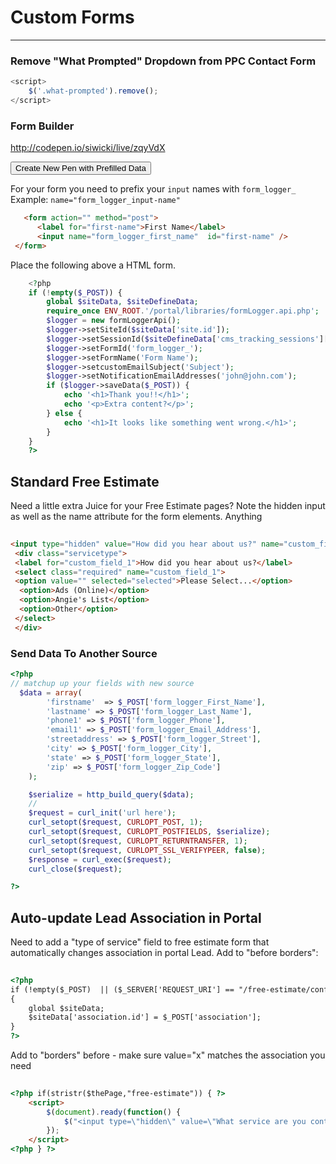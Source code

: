 # <i class="fas fa-align-left"></i> Custom Forms
***
### Remove "What Prompted" Dropdown from PPC Contact Form
```js
<script>
    $('.what-prompted').remove();
</script>
```

### Form Builder 

http://codepen.io/siwicki/live/zqyVdX


<form action="https://codepen.io/pen/define" method="POST" target="_blank">
  <input type="hidden" name="data" value='{"title": "New Pen!", "html": "<div>Hello, World!</div>"}'>

  <input type="submit" value="Create New Pen with Prefilled Data">
</form>



For your form you need to prefix your `input` names with `form_logger_`  
Example: `name="form_logger_input-name"`

```html
   <form action="" method="post">
      <label for="first-name">First Name</label>
      <input name="form_logger_first_name"  id="first-name" />
 </form>
```
 Place the following above a HTML form.
```php
    <?php
    if (!empty($_POST)) {
        global $siteData, $siteDefineData;
        require_once ENV_ROOT.'/portal/libraries/formLogger.api.php';
        $logger = new formLoggerApi();
        $logger->setSiteId($siteData['site.id']);
        $logger->setSessionId($siteDefineData['cms_tracking_sessions']['session.id']);
        $logger->setFormId('form_logger_');
        $logger->setFormName('Form Name');
        $logger->setcustomEmailSubject('Subject');
        $logger->setNotificationEmailAddresses('john@john.com');    
        if ($logger->saveData($_POST)) {
            echo '<h1>Thank you!!</h1>';
            echo '<p>Extra content?</p>';
        } else {
            echo '<h1>It looks like something went wrong.</h1>';
        }
    }
    ?>
  ```


## Standard Free Estimate 

Need a little extra Juice for your Free Estimate pages? Note the hidden input as well as the name attribute for the form elements. Anything 

```html
 
<input type="hidden" value="How did you hear about us?" name="custom_field_1_name" />
 <div class="servicetype">
 <label for="custom_field_1">How did you hear about us?</label>
 <select class="required" name="custom_field_1">
 <option value="" selected="selected">Please Select...</option>
  <option>Ads (Online)</option>
  <option>Angie's List</option>
  <option>Other</option>
 </select>
 </div>
```



### Send Data To Another Source

```php
<?php
// matchup up your fields with new source
  $data = array(
        'firstname'  => $_POST['form_logger_First_Name'],
        'lastname' => $_POST['form_logger_Last_Name'],
        'phone1' => $_POST['form_logger_Phone'],
        'email1' => $_POST['form_logger_Email_Address'],
        'streetaddress' => $_POST['form_logger_Street'],
        'city' => $_POST['form_logger_City'],
        'state' => $_POST['form_logger_State'],
        'zip' => $_POST['form_logger_Zip_Code']
    );

    $serialize = http_build_query($data);
    //
    $request = curl_init('url here');
    curl_setopt($request, CURLOPT_POST, 1);
    curl_setopt($request, CURLOPT_POSTFIELDS, $serialize);
    curl_setopt($request, CURLOPT_RETURNTRANSFER, 1);
    curl_setopt($request, CURLOPT_SSL_VERIFYPEER, false);
    $response = curl_exec($request);
    curl_close($request);

?>

```


## Auto-update Lead Association in Portal  

Need to add a "type of service" field to free estimate form that automatically changes association in portal Lead.
Add to "before borders":

```html
 
<?php
if (!empty($_POST)  || ($_SERVER['REQUEST_URI'] == "/free-estimate/confirmation.html") )
{
    global $siteData;
    $siteData['association.id'] = $_POST['association'];
}
?>
```

Add to "borders" before </html> - make sure value="x" matches the association you need 

```html
 
<?php if(stristr($thePage,"free-estimate")) { ?> 
    <script>
        $(document).ready(function() {
            $("<input type=\"hidden\" value=\"What service are you contacting us about?\" name=\"form_logger_What_Service_ID_name\" /><div class=\"servicetype\"><label for=\"What_Service_ID\">What service are you contacting us about? <span>*</span></label><select class=\"required\" name=\"association\"><option value=\"\"   class=\"service_selected\">Please Select...</option><option value=\"1\" data-assoc=\"1\">Basement Waterproofing</option><option value=\"3\" data-assoc=\"1\">Crawl Space Repair</option><option value=\"4\" data-assoc=\"1\">Foundation Repair</option><option value=\"130\" data-assoc=\"1\">Concrete Lifting</option><option value=\"2\" data-assoc=\"1\">Basement Finishing</option></select></div>").insertAfter("#display_lead_what_prompted_followup");
        });
    </script>
<?php } ?>
```
